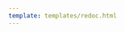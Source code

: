 ```yaml
---
template: templates/redoc.html
---
```


<redoc spec-url="../../../apis/organization-apis/restapis/role-management.yaml"></redoc>

